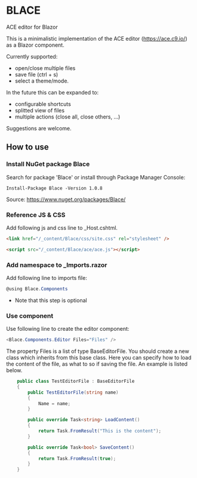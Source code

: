 # BLACE
ACE editor for Blazor

This is a minimalistic implementation of the ACE editor (https://ace.c9.io/) as a Blazor component. 

Currently supported: 
* open/close multiple files
* save file (ctrl + s)
* select a theme/mode.

In the future this can be expanded to: 
* configurable shortcuts
* splitted view of files
* multiple actions (close all, close others, ...)

Suggestions are welcome.

## How to use
### Install NuGet package Blace

Search for package 'Blace' or install through Package Manager Console:
```
Install-Package Blace -Version 1.0.8
```
Source: https://www.nuget.org/packages/Blace/

### Reference JS & CSS
Add following js and css line to _Host.cshtml.

```html
<link href="/_content/Blace/css/site.css" rel="stylesheet" />
```

```html
<script src="/_content/Blace/ace/ace.js"></script>
```

### Add namespace to _Imports.razor
Add following line to imports file:
```csharp
@using Blace.Components 
```
* Note that this step is optional

### Use component
Use following line to create the editor component:

```csharp
<Blace.Components.Editor Files="Files" />
```

The property Files is a list of type BaseEditorFile. You should create a new class which inherits from this base class.
Here you can specify how to load the content of the file, as what to so if saving the file. An example is listed below.

```csharp
    public class TestEditorFile : BaseEditorFile
    {
        public TestEditorFile(string name)
        {
            Name = name;
        }

        public override Task<string> LoadContent()
        {
            return Task.FromResult("This is the content");
        }

        public override Task<bool> SaveContent()
        {
            return Task.FromResult(true);
        }
    }
```
